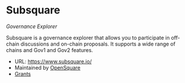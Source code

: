 # Subsquare
*Governance Explorer*

Subsquare is a governance explorer that allows you to participate in off-chain discussions and on-chain proposals. It supports a wide range of chains and Gov1 and Gov2 features.

- URL: https://www.subsquare.io/
- Maintained by [OpenSquare](/actors/opensquare)
- [Grants](/research/grants/opensquare)